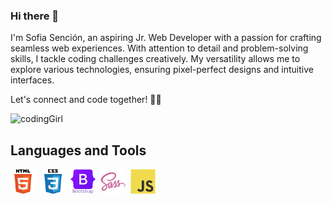 ### Hi there 👋

<p>I'm Sofia Sención, an aspiring Jr. Web Developer with a passion for crafting seamless web experiences. With attention to detail and problem-solving skills, I tackle coding challenges creatively. My versatility allows me to explore various technologies, ensuring pixel-perfect designs and intuitive interfaces.

Let's connect and code together! 🚀😊</p>

<img src="https://static.vecteezy.com/system/resources/previews/004/290/358/non_2x/woman-doing-coding-free-vector.jpg"  title="codingGirl" alt="codingGirl" width="480" height="auto"/>&nbsp;


<H2>Languages and Tools</H2>
  <img src="https://github.com/devicons/devicon/blob/master/icons/html5/html5-original-wordmark.svg"  title="HTML5" alt="HTML5" width="40" height="40"/>&nbsp;
  <img src="https://github.com/devicons/devicon/blob/master/icons/css3/css3-original-wordmark.svg"  title="CSS3" alt="CSS" width="40" height="40"/>&nbsp;
  <img src="https://github.com/devicons/devicon/blob/master/icons/bootstrap/bootstrap-original-wordmark.svg"  title="CSS3" alt="CSS" width="40" height="40"/>&nbsp;
  <img src="https://github.com/devicons/devicon/blob/master/icons/sass/sass-original.svg"  title="CSS3" alt="CSS" width="40" height="40"/>&nbsp;
  <img src="https://github.com/devicons/devicon/blob/master/icons/javascript/javascript-original.svg"  title="CSS3" alt="CSS" width="40" height="40"/>&nbsp;
  
<!--
**SofiaSencion/SofiaSencion** is a ✨ _special_ ✨ repository because its `README.md` (this file) appears on your GitHub profile.

Here are some ideas to get you started:

- 🔭 I’m currently working on ...
- 🌱 I’m currently learning ...
- 👯 I’m looking to collaborate on ...
- 🤔 I’m looking for help with ...
- 💬 Ask me about ...
- 📫 How to reach me: ...
- 😄 Pronouns: ...
- ⚡ Fun fact: ...
-->
